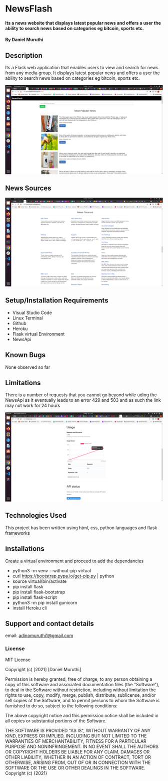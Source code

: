 # NewsFlash

#### Its a news website that displays latest popular news and offers a user the ability to search news based on categories eg bitcoin, sports etc.

#### By **Daniel Muruthi**

## Description

Its a Flask web application that enables users to view and search for news from any media group. It displays latest popular news and offers a user the ability to search news based on categories eg bitcoin, sports etc.

![screenshot2](app/static/images/heroku2.png)

## News Sources

![screenshot3](app/static/images/heroku3.png)
## Setup/Installation Requirements

- Visual Studio Code
- Linux Terminal
- Github
- Heroku
- Flask virtual Environment
- NewsApi

## Known Bugs

None observed so far

## Limitations
There is a number of requests that you cannot go beyond while uding the NewsApi as it eventually leads to an error 429 and 503 and as such the link may not work for 24 hours

![screenshot](app/static/images/heroku.png)



## Technologies Used

This project has been written using html, css, python languages and flask frameworks

## installations

Create a virtual environment and proceed to add the dependancies

- python3 -m venv --without-pip virtual
- curl https://bootstrap.pypa.io/get-pip.py | python
- source virtual/bin/activate
- pip install flask
- pip install flask-bootstrap
- pip install flask-script
- python3 -m  pip install gunicorn
- install Heroku cli


## Support and contact details

email: adinomuruthi1@gmail.com

### License

MIT License

Copyright (c) [2021] [Daniel Muruthi]

Permission is hereby granted, free of charge, to any person obtaining a copy
of this software and associated documentation files (the "Software"), to deal
in the Software without restriction, including without limitation the rights
to use, copy, modify, merge, publish, distribute, sublicense, and/or sell
copies of the Software, and to permit persons to whom the Software is
furnished to do so, subject to the following conditions:

The above copyright notice and this permission notice shall be included in all
copies or substantial portions of the Software.

THE SOFTWARE IS PROVIDED "AS IS", WITHOUT WARRANTY OF ANY KIND, EXPRESS OR
IMPLIED, INCLUDING BUT NOT LIMITED TO THE WARRANTIES OF MERCHANTABILITY,
FITNESS FOR A PARTICULAR PURPOSE AND NONINFRINGEMENT. IN NO EVENT SHALL THE
AUTHORS OR COPYRIGHT HOLDERS BE LIABLE FOR ANY CLAIM, DAMAGES OR OTHER
LIABILITY, WHETHER IN AN ACTION OF CONTRACT, TORT OR OTHERWISE, ARISING FROM,
OUT OF OR IN CONNECTION WITH THE SOFTWARE OR THE USE OR OTHER DEALINGS IN THE
SOFTWARE.
Copyright (c) {2021}